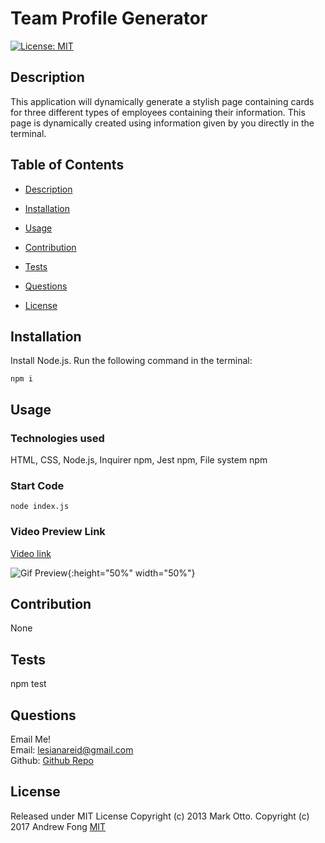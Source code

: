 # Team Profile Generator 
  
  [![License: MIT](https://img.shields.io/badge/License-MIT-yellow.svg)](https://opensource.org/licenses/MIT) 
 
  ## Description 

  This application will dynamically generate a stylish page containing cards for three different types of employees containing their information. This page is dynamically created using information given by you directly in the terminal. 
  
  ## Table of Contents

  - [Description](#description) 

  - [Installation](#installation)
  
  - [Usage](#usage) 

  - [Contribution](#credits) 

  - [Tests](#tests) 

  - [Questions](#questions) 

  - [License](#license) 

  
  ## Installation

  Install Node.js. Run the following command in the terminal:
  ```
  npm i
  ```

  ## Usage
  
  ### Technologies used
  HTML, CSS, Node.js, Inquirer npm, Jest npm, File system npm

  ### Start Code
  ```
  node index.js
  ```

  ### Video Preview Link
  [Video link](https://drive.google.com/file/d/1_cMBJ7UByMgsbT-gbFjGsiYY2wN3_t1T/view?usp=sharing)
  
  ![Gif Preview](https://github.com/Leci1259/teamProfileGenerator/blob/main/src/TeamGenerator.gif){:height="50%" width="50%"}
 

  
  ## Contribution 

  None
  
  ## Tests 

  npm test
  
  ## Questions

  Email Me!  
  Email:  lesianareid@gmail.com  
  Github: [Github Repo](https://github.com/Leci1259)
  
  
  
## License
Released under MIT License Copyright (c) 2013 Mark Otto. Copyright (c) 2017 Andrew Fong 
[MIT](https://opensource.org/licenses/MIT)
